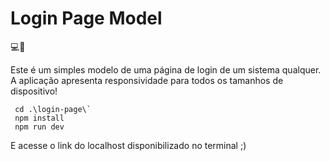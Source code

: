 # Login Page Model

💻🤳

Este é um simples modelo de uma página de login de um sistema qualquer. A aplicação apresenta responsividade para todos os tamanhos de dispositivo!
 
 ```
  cd .\login-page\`
  npm install
  npm run dev
  ```

E acesse o link do localhost disponibilizado no terminal ;)
